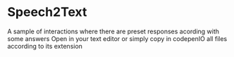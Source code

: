 # Speech2Text
A sample of interactions where there are preset responses acording with some answers
Open in your text editor or simply copy in codepenIO all files according to its extension